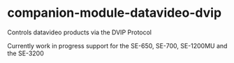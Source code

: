 # companion-module-datavideo-dvip
Controls datavideo products via the DVIP Protocol

Currently work in progress support for the SE-650, SE-700, SE-1200MU and the SE-3200
